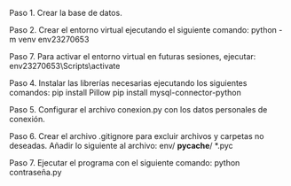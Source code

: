 Paso 1. Crear la base de datos.

Paso 2. Crear el entorno virtual ejecutando el siguiente comando: 
python -m venv env23270653

Paso 7. Para activar el entorno virtual en futuras sesiones, ejecutar: 
env23270653\Scripts\activate


Paso 4. Instalar las librerías necesarias ejecutando los siguientes comandos:
pip install Pillow
pip install mysql-connector-python

Paso 5. Configurar el archivo conexion.py con los datos personales de conexión.

Paso 6. Crear el archivo .gitignore para excluir archivos y carpetas no deseadas. Añadir lo siguiente al archivo:
env/
**pycache**/
\*.pyc

Paso 7. Ejecutar el programa con el siguiente comando: python contraseña.py
